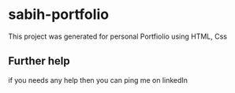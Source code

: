 # sabih-portfolio

This project was generated for personal Portfiolio using HTML, Css


## Further help

if you needs any help then you can ping me on linkedIn
